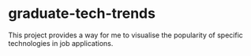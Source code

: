 # graduate-tech-trends
This project provides a way for me to visualise the popularity of specific technologies in job applications.